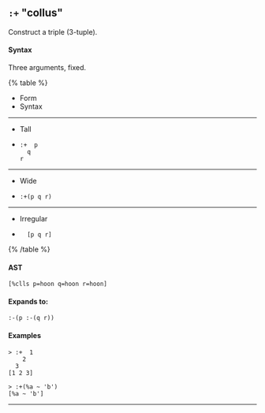 ## `:+` "collus"

Construct a triple (3-tuple).

#### Syntax

Three arguments, fixed.

{% table %}

- Form
- Syntax

---

- Tall
- ```hoon
  :+  p
    q
  r
  ```

---

- Wide
- ```hoon
  :+(p q r)
  ```

---

- Irregular
- ```hoon
    [p q r]
  ```
{% /table %}

#### AST

```hoon
[%clls p=hoon q=hoon r=hoon]
```

#### Expands to:

```hoon
:-(p :-(q r))
```

#### Examples

```
> :+  1
    2
  3
[1 2 3]

> :+(%a ~ 'b')
[%a ~ 'b']
```

---

